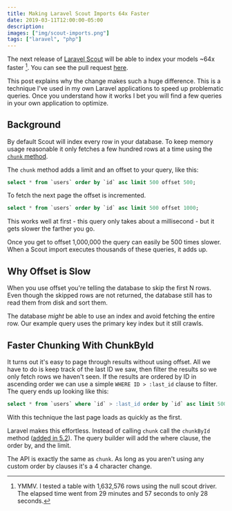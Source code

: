 ```yaml
---
title: Making Laravel Scout Imports 64x Faster
date: 2019-03-11T12:00:00-05:00
description:
images: ["img/scout-imports.png"]
tags: ["laravel", "php"]
---
```


The next release of [Laravel Scout](https://laravel.com/docs/5.8/scout) will be able to index your models ~64x faster [^1].  You can see the pull request [here](https://github.com/laravel/scout/pull/360).

This post explains why the change makes such a huge difference.  This is a technique I've used in my own Laravel applications to speed up problematic queries.  Once you understand how it works I bet you will find a few queries in your own application to optimize.

## Background

By default Scout will index every row in your database. To keep memory usage reasonable it only fetches a few hundred rows at a time using the [`chunk` method](https://laravel.com/docs/5.8/queries#chunking-results).

The `chunk` method adds a limit and an offset to your query, like this:

```sql
select * from `users` order by `id` asc limit 500 offset 500;
```

To fetch the next page the offset is incremented.

```sql
select * from `users` order by `id` asc limit 500 offset 1000;
```

This works well at first - this query only takes about a millisecond - but it gets slower the farther you go.

Once you get to offset 1,000,000 the query can easily be 500 times slower.  When a Scout import executes thousands of these queries, it adds up.

## Why Offset is Slow

When you use offset you're telling the database to skip the first N rows. Even though the skipped rows are not returned, the database still has to read them from disk and sort them.

The database _might_ be able to use an index and avoid fetching the entire row.  Our example query uses the primary key index but it still crawls.

## Faster Chunking With ChunkById

It turns out it's easy to page through results without using offset. All we have to do is keep track of the last ID we saw, then filter the results so we only fetch rows we haven't seen.  If the results are ordered by ID in ascending order we can use a simple `WHERE ID > :last_id` clause to filter.  The query ends up looking like this:

```sql
select * from `users` where `id` > :last_id order by `id` asc limit 500;
```

With this technique the last page loads as quickly as the first.

Laravel makes this effortless.  Instead of calling `chunk` call the `chunkById` method ([added in 5.2](https://github.com/laravel/framework/pull/12861)).  The query builder will add the where clause, the order by, and the limit.

The API is exactly the same as `chunk`.  As long as you aren't using any custom order by clauses it's a 4 character change.

[^1]: YMMV.  I tested a table with 1,632,576 rows using the null scout driver.  The elapsed time went from 29 minutes and 57 seconds to only 28 seconds.